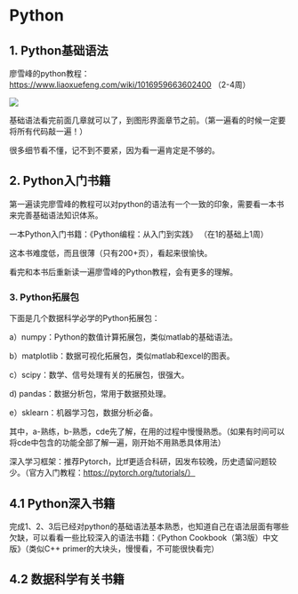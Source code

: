 # Python

## 1. Python基础语法

廖雪峰的python教程：https://www.liaoxuefeng.com/wiki/1016959663602400 （2-4周）

<img src = "https://img-blog.csdnimg.cn/20190827104228539.png">

基础语法看完前面几章就可以了，到图形界面章节之前。（第一遍看的时候一定要将所有代码敲一遍！）

很多细节看不懂，记不到不要紧，因为看一遍肯定是不够的。

## 2. Python入门书籍

第一遍读完廖雪峰的教程可以对python的语法有一个一致的印象，需要看一本书来完善基础语法知识体系。

一本Python入门书籍：《Python编程：从入门到实践》 （在1的基础上1周）

这本书难度低，而且很薄（只有200+页），看起来很愉快。

看完和本书后重新读一遍廖雪峰的Python教程，会有更多的理解。

### 3. Python拓展包

下面是几个数据科学必学的Python拓展包：

a）numpy：Python的数值计算拓展包，类似matlab的基础语法。

b）matplotlib：数据可视化拓展包，类似matlab和excel的图表。

c）scipy：数学、信号处理有关的拓展包，很强大。

d) pandas：数据分析包，常用于数据预处理。

e）sklearn：机器学习包，数据分析必备。

其中，a-熟练，b-熟悉，cde先了解，在用的过程中慢慢熟悉。（如果有时间可以将cde中包含的功能全部了解一遍，刚开始不用熟悉具体用法）

深入学习框架：推荐Pytorch，比tf更适合科研，因发布较晚，历史遗留问题较少。（官方入门教程：https://pytorch.org/tutorials/）


## 4.1 Python深入书籍

完成1、2、3后已经对python的基础语法基本熟悉，也知道自己在语法层面有哪些欠缺，可以看看一些比较深入的语法书籍：《Python Cookbook（第3版）中文版》（类似C++ primer的大块头，慢慢看，不可能很快看完）

## 4.2 数据科学有关书籍



